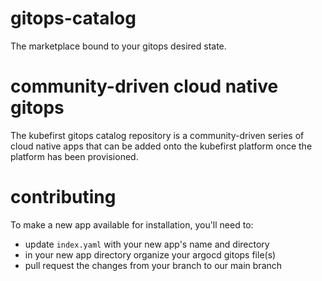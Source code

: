 # gitops-catalog

The marketplace bound to your gitops desired state.

# community-driven cloud native gitops

The kubefirst gitops catalog repository is a community-driven series of cloud native apps that can be added onto the kubefirst platform once the platform has been provisioned.

# contributing

To make a new app available for installation, you'll need to:
- update `index.yaml` with your new app's name and directory
- in your new app directory organize your argocd gitops file(s)
- pull request the changes from your branch to our main branch
